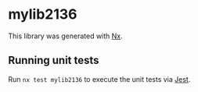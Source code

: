 # mylib2136

This library was generated with [Nx](https://nx.dev).

## Running unit tests

Run `nx test mylib2136` to execute the unit tests via [Jest](https://jestjs.io).
